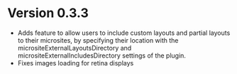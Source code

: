 # Version 0.3.3

- Adds feature to allow users to include custom layouts and partial layouts to their microsites, by specifying their location with the micrositeExternalLayoutsDirectory and micrositeExternalIncludesDirectory settings of the plugin.
- Fixes images loading for retina displays

